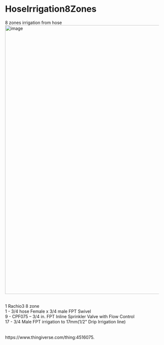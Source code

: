 # HoseIrrigation8Zones
8 zones irrigation from hose
<img width="879" alt="image" src="https://github.com/user-attachments/assets/791a399f-7bae-4fd0-a39c-0349cebd7284" />

<br>
1 Rachio3 8 zone <br>
1 - 3/4 hose Female x 3/4 male FPT Swivel  <br>
9 - CPF075 – 3/4 in. FPT Inline Sprinkler Valve with Flow Control  <br>
17 -  3/4 Male FPT irrigation to 17mm(1/2" Drip Irrigation line)   <br>
<br>
<br>
https://www.thingiverse.com/thing:4516075. <br>
<br>
